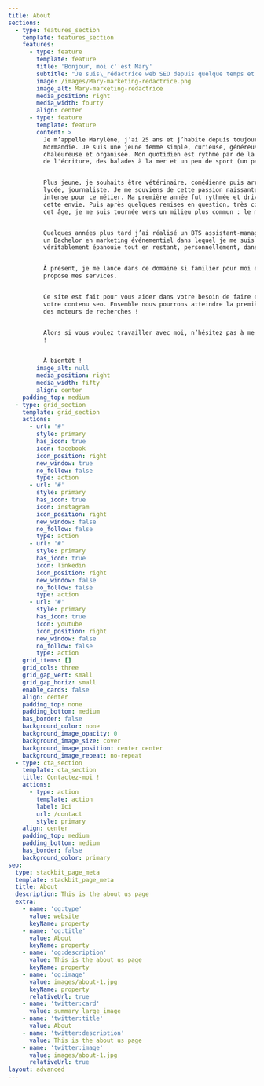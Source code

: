 ```yaml
---
title: About
sections:
  - type: features_section
    template: features_section
    features:
      - type: feature
        template: feature
        title: 'Bonjour, moi c''est Mary'
        subtitle: "Je suis\_rédactrice web SEO depuis quelque temps et en freelance\_depuis peu."
        image: /images/Mary-marketing-redactrice.png
        image_alt: Mary-marketing-redactrice
        media_position: right
        media_width: fourty
        align: center
      - type: feature
        template: feature
        content: >
          Je m’appelle Marylène, j’ai 25 ans et j’habite depuis toujours en
          Normandie. Je suis une jeune femme simple, curieuse, généreuse,
          chaleureuse et organisée. Mon quotidien est rythmé par de la lecture,
          de l'écriture, des balades à la mer et un peu de sport (un peu...).


          Plus jeune, je souhaits être vétérinaire, comédienne puis arrivée au
          lycée, journaliste. Je me souviens de cette passion naissante et très
          intense pour ce métier. Ma première année fut rythmée et driver par
          cette envie. Puis après quelques remises en question, très courantes à
          cet âge, je me suis tournée vers un milieu plus commun : le marketing.


          Quelques années plus tard j’ai réalisé un BTS assistant-manager puis
          un Bachelor en marketing événementiel dans lequel je me suis
          véritablement épanouie tout en restant, personnellement, dans le web.


          À présent, je me lance dans ce domaine si familier pour moi et je vous
          propose mes services.


          Ce site est fait pour vous aider dans votre besoin de faire évoluer
          votre contenu seo. Ensemble nous pourrons atteindre la première page
          des moteurs de recherches !


          Alors si vous voulez travailler avec moi, n’hésitez pas à me contacter
          !


          À bientôt !
        image_alt: null
        media_position: right
        media_width: fifty
        align: center
    padding_top: medium
  - type: grid_section
    template: grid_section
    actions:
      - url: '#'
        style: primary
        has_icon: true
        icon: facebook
        icon_position: right
        new_window: true
        no_follow: false
        type: action
      - url: '#'
        style: primary
        has_icon: true
        icon: instagram
        icon_position: right
        new_window: false
        no_follow: false
        type: action
      - url: '#'
        style: primary
        has_icon: true
        icon: linkedin
        icon_position: right
        new_window: false
        no_follow: false
        type: action
      - url: '#'
        style: primary
        has_icon: true
        icon: youtube
        icon_position: right
        new_window: false
        no_follow: false
        type: action
    grid_items: []
    grid_cols: three
    grid_gap_vert: small
    grid_gap_horiz: small
    enable_cards: false
    align: center
    padding_top: none
    padding_bottom: medium
    has_border: false
    background_color: none
    background_image_opacity: 0
    background_image_size: cover
    background_image_position: center center
    background_image_repeat: no-repeat
  - type: cta_section
    template: cta_section
    title: Contactez-moi !
    actions:
      - type: action
        template: action
        label: Ici
        url: /contact
        style: primary
    align: center
    padding_top: medium
    padding_bottom: medium
    has_border: false
    background_color: primary
seo:
  type: stackbit_page_meta
  template: stackbit_page_meta
  title: About
  description: This is the about us page
  extra:
    - name: 'og:type'
      value: website
      keyName: property
    - name: 'og:title'
      value: About
      keyName: property
    - name: 'og:description'
      value: This is the about us page
      keyName: property
    - name: 'og:image'
      value: images/about-1.jpg
      keyName: property
      relativeUrl: true
    - name: 'twitter:card'
      value: summary_large_image
    - name: 'twitter:title'
      value: About
    - name: 'twitter:description'
      value: This is the about us page
    - name: 'twitter:image'
      value: images/about-1.jpg
      relativeUrl: true
layout: advanced
---
```

